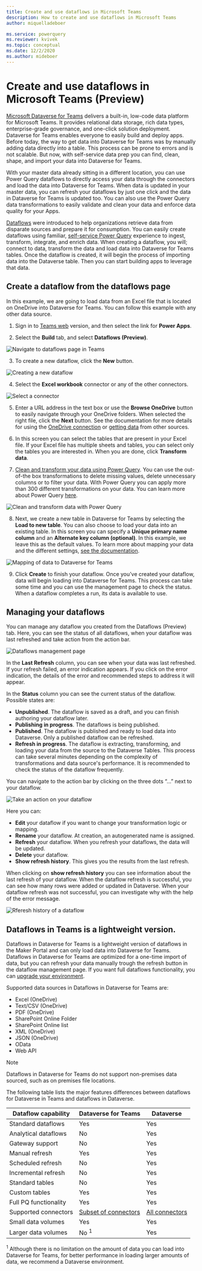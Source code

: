 ```yaml
---
title: Create and use dataflows in Microsoft Teams
description: How to create and use dataflows in Microsoft Teams
author: miquelladeboer

ms.service: powerquery
ms.reviewer: kvivek
ms.topic: conceptual
ms.date: 12/2/2020
ms.author: mideboer
---
```



# Create and use dataflows in Microsoft Teams (Preview)

[Microsoft Dataverse for Teams](/powerapps/teams/overview-data-platform) delivers a built-in, low-code data platform for Microsoft Teams. It provides relational data storage, rich data types, enterprise-grade governance, and one-click solution deployment. Dataverse for Teams enables everyone to easily build and deploy apps. 
Before today, the way to get data into Dataverse for Teams was by manually adding data directly into a table. This process can be prone to errors and is not scalable.  But now, with self-service data prep you can find, clean, shape, and import your data into Dataverse for Teams.  

With your master data already sitting in a different location, you can use Power Query dataflows to directly access your data through the connectors and load the data into Dataverse for Teams. When data is updated in your master data, you can refresh your dataflows by just one click and the data in Dataverse for Teams is updated too. You can also use the Power Query data transformations to easily validate and clean your data and enforce data quality for your Apps.

[Dataflows](overview-dataflows-across-power-platform-dynamics-365.md) were introduced to help organizations retrieve data from disparate sources and prepare it for consumption. You can easily create dataflows using familiar, [self-service Power Query](../power-query-what-is-power-query.md) experience  to ingest, transform, integrate, and enrich data. When creating a dataflow, you will; connect to data, transform the data and load data into Dataverse for Teams tables.  Once the dataflow is created, it will begin the process of importing data into the Dataverse table. Then you can start building apps to leverage that data.

## Create a dataflow from the dataflows page
In this example, we are going to load data from an Excel file that is located on OneDrive into Dataverse for Teams. You can follow this example with any other data source.

1.  Sign in to [Teams web](https://teams.microsoft.com/) version, and then select the link for **Power Apps**.

2.  Select the **Build** tab, and select **Dataflows (Preview)**.

![Navigate to dataflows page in Teams](media/navigate-dataflows-page.PNG) 

3.  To create a new dataflow, click the **New** button.

![Creating a new dataflow](media/create-dataflow-teams.PNG) 

4.  Select the **Excel workbook** connector or any of the other connectors.

![Select a connector](media/choose-connector-teams.PNG) 

5.  Enter a URL address in the text box or use the **Browse OneDrive** button to easily navigate through your OneDrive folders. When selected the right file, click the **Next** button. See the documentation for more details for using the [OneDrive connection](../sharepoint-onedrive-files.md) or [getting data](../get-data-experience.md) from other sources.

6.  In this screen you can select the tables that are present in your Excel file. If your Excel file has multiple sheets and tables, you can select only the tables you are interested in. When you are done, click **Transform data**.

7.  [Clean and transform your data using Power Query](../power-query-quickstart-using-power-bi.md). You can use the out-of-the box transformations to delete missing values, delete unnecessary columns or to filter your data. With Power Query you can apply more than 300 different transformations on your data. You can learn more about Power Query [here](../power-query-what-is-power-query.md).

![Clean and transform data with Power Query](media/data-prep-dataflows-teams.PNG) 

8.	Next, we create a new table in Dataverse for Teams by selecting the **Load to new table**. You can also choose to load your data into an existing table. In this screen you can specify a **Unique primary name column** and an **Alternate key column (optional)**. In this example, we leave this as the default values. To learn more about mapping your data and the different settings, [see the documentation](get-best-of-standard-dataflows.md).

![Mapping of data to Dataverse for Teams](media/data-mapping-teams.PNG) 

9.  Click **Create** to finish your dataflow. Once you’ve created your dataflow, data will begin loading into Dataverse for Teams. This process can take some time and you can use the management page to check the status. When a dataflow completes a run, its data is available to use. 

## Managing your dataflows
You can manage any dataflow you created from the Dataflows (Preview) tab. Here, you can see the status of all dataflows, when your dataflow was last refreshed and take action from the action bar. 

![Dataflows management page](media/manage-dataflow-teams.PNG) 

In the **Last Refresh** column, you can see when your data was last refreshed. If your refresh failed, an error indication appears. If you click on the error indication, the details of the error and recommended steps to address it will appear.

In the **Status** column you can see the current status of the dataflow. Possible states are:
* **Unpublished**. The dataflow is saved as a draft, and you can finish authoring your dataflow later.
* **Publishing in progress**. The dataflows is being published.
* **Published**. The dataflow is published and ready to load data into Dataverse. Only a published dataflow can be refreshed.
* **Refresh in progress**. The dataflow is extracting, transforming, and loading your data from the source to the Dataverse Tables. This process can take several minutes depending on the complexity of transformations and data source's performance. It is recommended to check the status of the dataflow frequently.

You can navigate to the action bar by clicking on the three dots “…” next to your dataflow.

![Take an action on your dataflow](media/action-bar.PNG) 

Here you can:
* **Edit** your dataflow if you want to change your transformation logic or mapping.
* **Rename** your dataflow. At creation, an autogenerated name is assigned.
*	**Refresh** your dataflow. When you refresh your dataflows, the data will be updated.
* **Delete** your dataflow.
* **Show refresh history**. This gives you the results from the last refresh.

When clicking on **show refresh history** you can see information about the last refresh of your dataflow. When the dataflow refresh is successful, you can see how many rows were added or updated in Dataverse. When your dataflow refresh was not successful, you can investigate why with the help of the error message.

![Rferesh history of a dataflow](media/refresh-message-teams.PNG) 

## Dataflows in Teams is a lightweight version.
Dataflows in Dataverse for Teams is a lightweight version of dataflows in the Maker Portal and can only load data into Dataverse for Teams. Dataflows in Dataverse for Teams are optimized for a one-time import of data, but you can refresh your data manually trough the refresh button in the dataflow management page. If you want full dataflows functionality, you can  [upgrade your environment](/power-platform/admin/about-teams-environment).

Supported data sources in Dataflows in Dataverse for Teams are:
* Excel (OneDrive)
* Text/CSV (OneDrive)
* PDF (OneDrive)
* SharePoint Online Folder
* SharePoint Online list
* XML (OneDrive)
* JSON (OneDrive)
*	OData
*	Web API

> [!NOTE]
> Dataflows in Dataverse for Teams do not support non-premises data sourced, such as on premises file locations.

The following table lists the major features differences between dataflows for Dataverse in Teams and dataflows in Dataverse.

| **Dataflow capability** | **Dataverse for Teams** | **Dataverse** |
| --- | --- | --- |
| Standard dataflows | Yes |  Yes |
| Analytical dataflows | No | Yes |
| Gateway support | No | Yes |
| Manual refresh | Yes | Yes |
| Scheduled refresh | No | Yes |
| Incremental refresh | No | Yes |
| Standard tables | No | Yes |
| Custom tables | Yes | Yes |
| Full PQ functionality | Yes | Yes |
| Supported connectors | [Subset of connectors](../Connectors/index.md)| [All connectors](../Connectors/index.md)|
| Small data volumes | Yes | Yes |
| Larger data volumes | No <sup>1</sup> | Yes |

<sup>1</sup> Although there is no limitation on the amount of data you can load into Dataverse for Teams, for better performance in loading larger amounts of data, we recommend a Dataverse environment.
